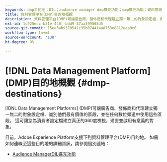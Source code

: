 ```yaml
---
keywords: dmp目的地；DIL；audience manager dmp擴充功能；dmp擴充功能；資料管理平台；資料管理平台目的地
title: 資料管理平台(DMP)目的地概觀
description: 資料管理平台(DMP)可讓廣告商、發佈商和代理建立獨一無二的對象設定檔、識別他們最有價值的區段，並在任何數位頻道中使用這些區段。 這可讓您為消費者設定檔建立真正的360度檢視，建置並啟用有意義的對象。
exl-id: 1c925edc-b31e-440f-bdd9-37aa399565d5
source-git-commit: 15ea3ab9370541c35b874414a8753e8812eea9c6
workflow-type: tm+mt
source-wordcount: '138'
ht-degree: 0%

---
```


# [!DNL Data Management Platform] (DMP)目的地概觀 {#dmp-destinations}

[!DNL Data Management Platforms] (DMP)可讓廣告商、發佈商和代理建立獨一無二的對象設定檔、識別他們最有價值的區段，並在任何數位頻道中使用這些區段。 這可讓您為消費者設定檔建立真正的360度檢視，建置並啟用有意義的對象。

目前，Adobe Experience Platform支援下列資料管理平台(DMP)目的地。 如需如何連線至這些目的地的詳細資訊，請參閱個別連結：

* [Audience ManagerDIL擴充功能](aam-dil-extension.md)
